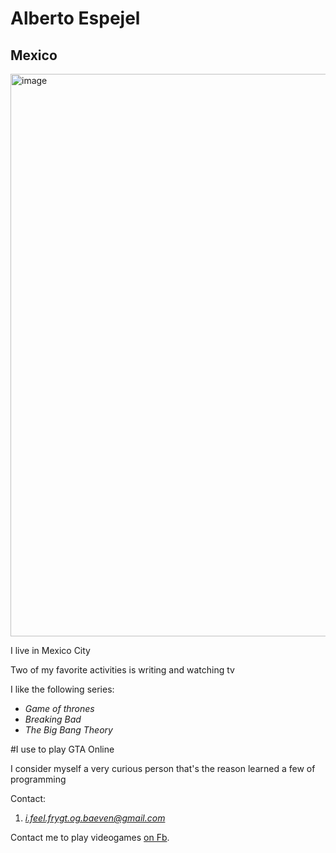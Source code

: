 # Alberto Espejel

## Mexico

<img width="900" height="900" alt="image" src="https://github.com/user-attachments/assets/a1f07b00-4c10-4577-bb35-fb8c2cd0b21e" />


I live in Mexico City

Two of my favorite activities is writing and watching tv

I like the following series:

- *Game of thrones*
- *Breaking Bad*
- *The Big Bang Theory*

#I use to play GTA Online

I consider myself a very curious person that's the reason learned a few of programming

Contact:

1. *i.feel.frygt.og.baeven@gmail.com*

Contact me to play videogames [on Fb](https://www.facebook.com/alberto.espejel.369).

